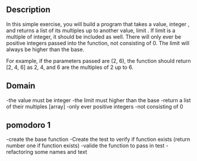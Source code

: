 ## Description
In this simple exercise, you will build a program that takes a value, integer , and returns a list of its multiples up to another value, limit . If limit is a multiple of integer, it should be included as well. There will only ever be positive integers passed into the function, not consisting of 0. The limit will always be higher than the base.

For example, if the parameters passed are (2, 6), the function should return [2, 4, 6] as 2, 4, and 6 are the multiples of 2 up to 6.

## Domain
-the value must be integer
-the limit must higher than the base
-return a list of their multiples [array]
-only ever positive integers
-not consisting of 0

## pomodoro 1
-create the base function
-Create the test to verify if function exists (return number one if function exists)
-valide the function to pass in test
-refactoring some names and text